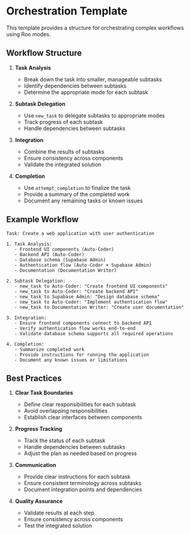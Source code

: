 # Orchestration Template

This template provides a structure for orchestrating complex workflows using Roo modes.

## Workflow Structure

1. **Task Analysis**
   - Break down the task into smaller, manageable subtasks
   - Identify dependencies between subtasks
   - Determine the appropriate mode for each subtask

2. **Subtask Delegation**
   - Use `new_task` to delegate subtasks to appropriate modes
   - Track progress of each subtask
   - Handle dependencies between subtasks

3. **Integration**
   - Combine the results of subtasks
   - Ensure consistency across components
   - Validate the integrated solution

4. **Completion**
   - Use `attempt_completion` to finalize the task
   - Provide a summary of the completed work
   - Document any remaining tasks or known issues

## Example Workflow

```
Task: Create a web application with user authentication

1. Task Analysis:
   - Frontend UI components (Auto-Coder)
   - Backend API (Auto-Coder)
   - Database schema (Supabase Admin)
   - Authentication flow (Auto-Coder + Supabase Admin)
   - Documentation (Documentation Writer)

2. Subtask Delegation:
   - new_task to Auto-Coder: "Create frontend UI components"
   - new_task to Auto-Coder: "Create backend API"
   - new_task to Supabase Admin: "Design database schema"
   - new_task to Auto-Coder: "Implement authentication flow"
   - new_task to Documentation Writer: "Create user documentation"

3. Integration:
   - Ensure frontend components connect to backend API
   - Verify authentication flow works end-to-end
   - Validate database schema supports all required operations

4. Completion:
   - Summarize completed work
   - Provide instructions for running the application
   - Document any known issues or limitations
```

## Best Practices

1. **Clear Task Boundaries**
   - Define clear responsibilities for each subtask
   - Avoid overlapping responsibilities
   - Establish clear interfaces between components

2. **Progress Tracking**
   - Track the status of each subtask
   - Handle dependencies between subtasks
   - Adjust the plan as needed based on progress

3. **Communication**
   - Provide clear instructions for each subtask
   - Ensure consistent terminology across subtasks
   - Document integration points and dependencies

4. **Quality Assurance**
   - Validate results at each step
   - Ensure consistency across components
   - Test the integrated solution
